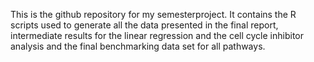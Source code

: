 This is the github repository for my semesterproject. It contains the R scripts used to generate all the data presented in the final report, intermediate results for the linear regression and the cell cycle inhibitor analysis and the final benchmarking data set for all pathways. 
